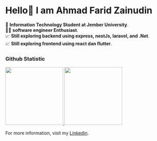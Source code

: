 # Hello👋 I am Ahmad Farid Zainudin

🏫 **Information Technology Student at Jember University**.<br>
🧑‍💻 **software engineer Enthusiast**.<br>
📈 **Still exploring backend using express, nestJs, laravel, and .Net**.<br>
📈 **Still exploring frontend using react dan flutter**.<br>

### Github Statistic
<p align="left">
<a href="https://github.com/ahazain">
  <img height="180em" src="https://github-readme-stats-eight-theta.vercel.app/api?username=ahazain&show_icons=true&theme=algolia&include_all_commits=true&count_private=true"/>
  <img height="180em" src="https://github-readme-stats-eight-theta.vercel.app/api/top-langs/?username=ahazain&layout=compact&langs_count=8&theme=algolia"/>
</a>
</p>

For more information, visit my [Linkedin](https://www.linkedin.com/in/ahmad-farid-zainudin-aa5272256/).

